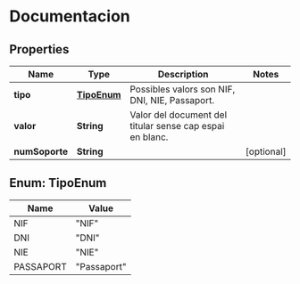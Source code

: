 # Documentacion

## Properties
Name | Type | Description | Notes
------------ | ------------- | ------------- | -------------
**tipo** | [**TipoEnum**](#TipoEnum) | Possibles valors son NIF, DNI, NIE, Passaport. | 
**valor** | **String** | Valor del document del titular sense cap espai en blanc. | 
**numSoporte** | **String** |  |  [optional]

<a name="TipoEnum"></a>
## Enum: TipoEnum
Name | Value
---- | -----
NIF | &quot;NIF&quot;
DNI | &quot;DNI&quot;
NIE | &quot;NIE&quot;
PASSAPORT | &quot;Passaport&quot;
